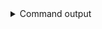 
<details>
<summary>Command output</summary>

```sh

kafka-console-consumer \
    --bootstrap-server localhost:29092,localhost:29093,localhost:29094 \
    --topic teamAusers \
    --from-beginning \
    --max-messages 1 \
    --timeout-ms 15000 \
 | jq
Processed a total of 1 messages
{
  "name": "tom",
  "username": "tom@conduktor.io",
  "password": "motorhead",
  "visa": "#abc123",
  "address": "Chancery lane, London"
}

```

</details>
      
